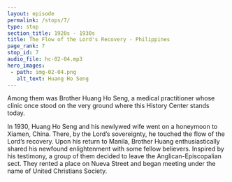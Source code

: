 ```yaml
---
layout: episode
permalink: /stops/7/
type: stop
section_title: 1920s - 1930s
title: The Flow of the Lord's Recovery - Philippines
page_rank: 7
stop_id: 7
audio_file: hc-02-04.mp3
hero_images:
 - path: img-02-04.png
   alt_text: Huang Ho Seng
---
```


Among them was Brother Huang Ho Seng, a medical practitioner whose clinic once stood on the very ground where this History Center stands today.

In 1930, Huang Ho Seng and his newlywed wife went on a honeymoon to Xiamen, China. There, by the Lord’s sovereignty, he touched the flow of the Lord’s recovery. Upon his return to Manila, Brother Huang enthusiastically shared his newfound enlightenment with some fellow believers. Inspired by his testimony, a group of them decided to leave the Anglican-Episcopalian sect. They rented a place on Nueva Street and began meeting under the name of United Christians Society.
